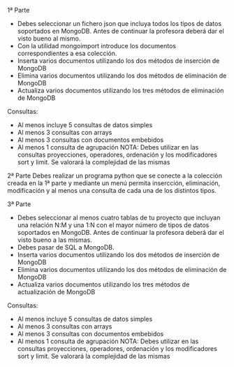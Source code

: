 1ª Parte
-  Debes seleccionar un fichero json que incluya todos los tipos de datos soportados en MongoDB. Antes de continuar la profesora deberá dar el visto bueno al mismo.
-  Con la utilidad mongoimport introduce los documentos correspondientes a esa colección.
-  Inserta varios documentos utilizando los dos métodos de inserción de MongoDB
-  Elimina varios documentos utilizando los dos métodos de eliminación de MongoDB
-  Actualiza varios documentos utilizando los tres métodos de eliminación de MongoDB

Consultas:
-  Al menos incluye 5 consultas de datos simples
-  Al menos 3 consultas con arrays
-  Al menos 3 consultas con documentos embebidos
-  Al menos 1 consulta de agrupación
NOTA: Debes utilizar en las consultas proyecciones, operadores, ordenación y los modificadores sort y limit. Se valorará la complejidad de las mismas

2ª Parte
Debes realizar un programa python que se conecte a la colección creada en la 1ª parte y mediante un menú permita insercción, eliminación, modificación y al menos una consulta de cada una de los distintos tipos.

3ª Parte
-  Debes seleccionar al menos cuatro tablas de tu proyecto que incluyan una relación N:M y una 1:N con el mayor número de tipos de datos soportados en MongoDB. Antes de continuar la profesora deberá dar el visto bueno a las mismas.
-  Debes pasar de SQL a MongoDB.
-  Inserta varios documentos utilizando los dos métodos de inserción de MongoDB
-  Elimina varios documentos utilizando los dos métodos de eliminación de MongoDB
-  Actualiza varios documentos utilizando los tres métodos de actualización de MongoDB

Consultas:
-  Al menos incluye 5 consultas de datos simples
-  Al menos 3 consultas con arrays
-  Al menos 3 consultas con documentos embebidos
-  Al menos 1 consulta de agrupación
NOTA: Debes utilizar en las consultas proyecciones, operadores, ordenación y los modificadores sort y limit. Se valorará la complejidad de las mismas
